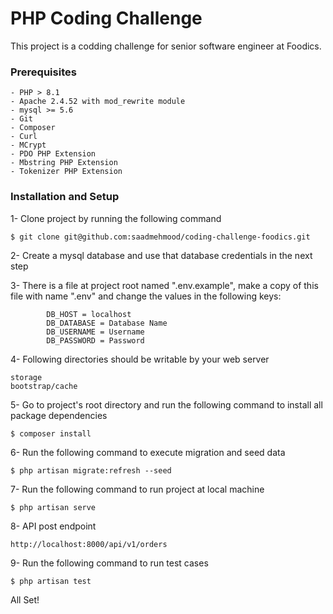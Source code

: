 # PHP Coding Challenge

This project is a codding challenge for senior software engineer at Foodics.

### Prerequisites

```
- PHP > 8.1
- Apache 2.4.52 with mod_rewrite module
- mysql >= 5.6
- Git
- Composer
- Curl
- MCrypt
- PDO PHP Extension
- Mbstring PHP Extension
- Tokenizer PHP Extension
```

### Installation and Setup

1- Clone project by running the following command

    $ git clone git@github.com:saadmehmood/coding-challenge-foodics.git

2- Create a mysql database and use that database credentials in the next step

3- There is a file at project root named ".env.example", make a copy of this file with name ".env" and change the values in the following keys:

            DB_HOST = localhost
            DB_DATABASE = Database Name
            DB_USERNAME = Username
            DB_PASSWORD = Password

4- Following directories should be writable by your web server

    storage
    bootstrap/cache

5- Go to project's root directory and run the following command to install all package dependencies

    $ composer install

6- Run the following command to execute migration and seed data

    $ php artisan migrate:refresh --seed

7- Run the following command to run project at local machine

    $ php artisan serve

8- API post endpoint

    http://localhost:8000/api/v1/orders

9- Run the following command to run test cases

    $ php artisan test

All Set!
